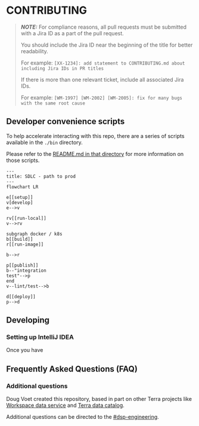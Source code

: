 # CONTRIBUTING

> **_NOTE:_**
> For compliance reasons, all pull requests must be submitted with a Jira ID as a part of the pull
> request.
>
> You should include the Jira ID near the beginning of the title for better readability.
>
> For example:
> `[XX-1234]: add statement to CONTRIBUTING.md about including Jira IDs in PR titles`
>
> If there is more than one relevant ticket, include all associated Jira IDs.
>
> For example:
> `[WM-1997] [WM-2002] [WM-2005]: fix for many bugs with the same root cause`
>

## Developer convenience scripts

To help accelerate interacting with this repo,
there are a series of scripts available in the `./bin` directory.

Please refer to the [README.md in that directory](./bin/README.md)
for more information on those scripts.


```mermaid
---
title: SDLC - path to prod
---
flowchart LR

e[[setup]]
v[develop]
e-->v

rv[[run-local]]
v-->rv

subgraph docker / k8s
b[[build]]
r[[run-image]]

b-->r

p[[publish]]
b--"integration
test"-->p
end
v--lint/test-->b

d[[deploy]]
p-->d
```

## Developing

### Setting up IntelliJ IDEA

Once you have

## Frequently Asked Questions (FAQ)

### Additional questions

Doug Voet created this repository, based in part on other Terra projects
like [Workspace data service](https://github.com/DataBiosphere/terra-workspace-data-service)
and [Terra data catalog](https://github.com/DataBiosphere/terra-data-catalog).

Additional questions can be directed to
the [#dsp-engineering](https://broadinstitute.slack.com/archives/C1C22V6FN/).
